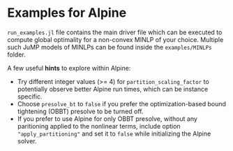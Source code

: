# Examples for Alpine
`run_examples.jl` file contains the main driver file which can be executed to compute global optimality for a non-convex MINLP of your choice. Multiple such JuMP models of MINLPs can be found inside the `examples/MINLPs` folder.

A few useful **hints** to explore within Alpine: 
* Try different integer values (>= 4) for `partition_scaling_factor` to potentially observe 
    better Alpine run times, which can be instance specific.
* Choose `presolve_bt` to `false` if you prefer the optimization-based bound tightening (OBBT) presolve to be turned off. 
* If you prefer to use Alpine for only OBBT presolve, without any paritioning applied to the 
    nonlinear terms, include option `"apply_partitioning"` and set it to `false` while initializing the 
    Alpine solver. 